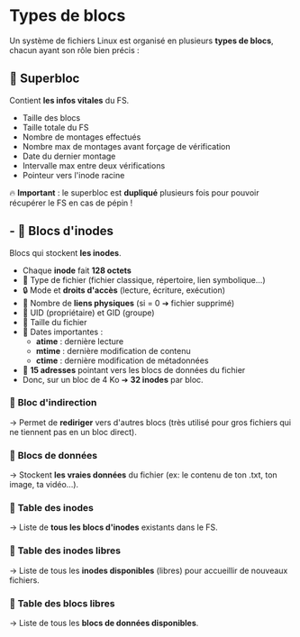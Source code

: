 # Types de blocs

Un système de fichiers Linux est organisé en plusieurs **types de blocs**, chacun ayant son rôle bien précis :

## 🧩 **Superbloc**
Contient **les infos vitales** du FS.
  - Taille des blocs
  - Taille totale du FS
  - Nombre de montages effectués
  - Nombre max de montages avant forçage de vérification
  - Date du dernier montage
  - Intervalle max entre deux vérifications
  - Pointeur vers l'inode racine

🔥 **Important** : le superbloc est **dupliqué** plusieurs fois pour pouvoir récupérer le FS en cas de pépin !

## - 🧩 **Blocs d'inodes** 
Blocs qui stockent **les inodes**.
  - Chaque **inode** fait **128 octets**
  - 📄 Type de fichier (fichier classique, répertoire, lien symbolique...)
  - 🔒 Mode et **droits d'accès** (lecture, écriture, exécution)
  - 🔗 Nombre de **liens physiques** (si = 0 ➔ fichier supprimé)
  - 👤 UID (propriétaire) et GID (groupe)
  - 📏 Taille du fichier
  - 📆 Dates importantes :
    - **atime** : dernière lecture
    - **mtime** : dernière modification de contenu
    - **ctime** : dernière modification de métadonnées
  - 📍 **15 adresses** pointant vers les blocs de données du fichier
  - Donc, sur un bloc de 4 Ko ➔ **32 inodes** par bloc.

### 🧩 **Bloc d'indirection** 
→ Permet de **rediriger** vers d'autres blocs (très utilisé pour gros fichiers qui ne tiennent pas en un bloc direct).
### 🧩 **Blocs de données** 
→ Stockent **les vraies données** du fichier (ex: le contenu de ton .txt, ton image, ta vidéo...).
### 🧩 **Table des inodes** 
→ Liste de **tous les blocs d'inodes** existants dans le FS.
### 🧩 **Table des inodes libres** 
→ Liste de tous les **inodes disponibles** (libres) pour accueillir de nouveaux fichiers.
### 🧩 **Table des blocs libres** 
→ Liste de tous les **blocs de données disponibles**.


